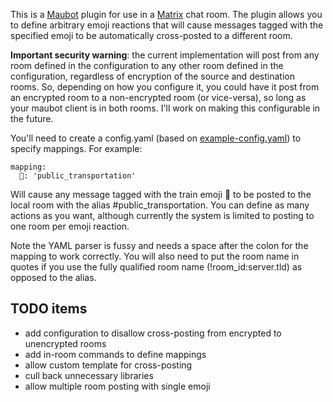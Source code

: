 This is a [Maubot](https://github.com/maubot/maubot) plugin for use in a [Matrix](https://matrix.org/) chat room. The plugin allows you to define arbitrary emoji reactions that will cause messages tagged with the specified emoji to be automatically cross-posted to a different room.

**Important security warning**: the current implementation will post from any room defined in the configuration to any other room defined in the configuration, regardless of encryption of the source and destination rooms. So, depending on how you configure it, you could have it post from an encrypted room to a non-encrypted room (or vice-versa), so long as your maubot client is in both rooms. I'll work on making this configurable in the future.

You'll need to create a config.yaml (based on [example-config.yaml](example-config.yaml)) to specify mappings. For example:
```
mapping:
  🚋: 'public_transportation'
```
Will cause any message tagged with the train emoji 🚋 to be posted to the local room with the alias #public_transportation. You can define as many actions as you want, although currently the system is limited to posting to one room per emoji reaction.

Note the YAML parser is fussy and needs a space after the colon for the mapping to work correctly. You will also need to put the room name in quotes if you use the fully qualified room name (!room_id:server.tld) as opposed to the alias.

## TODO items

* add configuration to disallow cross-posting from encrypted to unencrypted rooms
* add in-room commands to define mappings
* allow custom template for cross-posting
* cull back unnecessary libraries
* allow multiple room posting with single emoji
